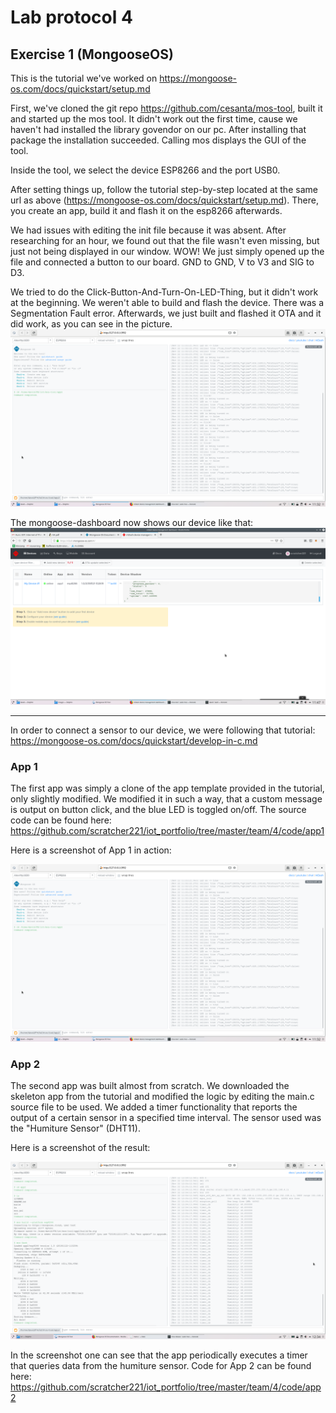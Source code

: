 # Lab protocol 4

## Exercise 1 (MongooseOS)

This is the tutorial we've worked on https://mongoose-os.com/docs/quickstart/setup.md

First, we've cloned the git repo https://github.com/cesanta/mos-tool, built it and started up the mos tool.
It didn't work out the first time, cause we haven't had installed the library govendor on our pc. After installing that package the installation succeeded.
Calling mos displays the GUI of the tool.

Inside the tool, we select the device ESP8266 and the port USB0.

After setting things up, follow the tutorial step-by-step located at the same url as above (https://mongoose-os.com/docs/quickstart/setup.md). 
There, you create an app, build it and flash it on the esp8266 afterwards.

We had issues with editing the init file because it was absent. After researching for an hour, we found out that the file wasn't even missing, but just not being displayed in our window. WOW!
We just simply opened up the file and connected a button to our board. GND to GND, V to V3 and SIG to D3.

We tried to do the Click-Button-And-Turn-On-LED-Thing, but it didn't work at the beginning. We weren't able to build and flash the device. There was a Segmentation Fault error.
Afterwards, we just built and flashed it OTA and it did work, as you can see in the picture.
![mongoose_os](https://github.com/scratcher221/iot_portfolio/blob/master/team/4/images/mongoose_os_altered_firmware.png)

The mongoose-dashboard now shows our device like that:
![mongoose_dashboard](https://github.com/scratcher221/iot_portfolio/blob/master/team/4/images/mongoose_dashboard.png)

---

In order to connect a sensor to our device, we were following that tutorial: https://mongoose-os.com/docs/quickstart/develop-in-c.md

### App 1

The first app was simply a clone of the app template provided in the tutorial, only slightly modified. We modified it in such a way, that a custom message is output on button click, and the blue LED is toggled on/off. The source code can be found here: https://github.com/scratcher221/iot_portfolio/tree/master/team/4/code/app1

Here is a screenshot of App 1 in action:

![mongoose-app1](https://github.com/scratcher221/iot_portfolio/blob/master/team/4/images/mongoose_os_altered_firmware.png)

### App 2

The second app was built almost from scratch. We downloaded the skeleton app from the tutorial and modified the logic by editing the main.c source file to be used. We added a timer functionality that reports the output of a certain sensor in a specified time interval. The sensor used was the "Humiture Sensor" (DHT11).

Here is a screenshot of the result:

![mongoose-humidity-log](https://github.com/scratcher221/iot_portfolio/blob/master/team/4/images/mongoose_os_humidity_log.png)

In the screenshot one can see that the app periodically executes a timer that queries data from the humiture sensor.
Code for App 2 can be found here: https://github.com/scratcher221/iot_portfolio/tree/master/team/4/code/app2
